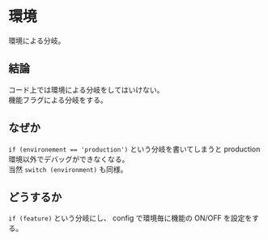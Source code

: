 # 環境
環境による分岐。

## 結論
コード上では環境による分岐をしてはいけない。  
機能フラグによる分岐をする。

## なぜか
`if (environement == 'production')` という分岐を書いてしまうと production 環境以外でデバッグができなくなる。  
当然 `switch (environment)` も同様。  

## どうするか
`if (feature)` という分岐にし、 config で環境毎に機能の ON/OFF を設定をする。
